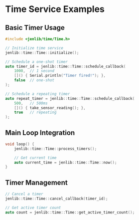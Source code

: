 # Time Service Examples

## Basic Timer Usage

```cpp
#include <jenlib/time/Time.h>

// Initialize time service
jenlib::time::Time::initialize();

// Schedule a one-shot timer
auto timer_id = jenlib::time::Time::schedule_callback(
    1000,  // 1 second
    []() { Serial.println("Timer fired!"); },
    false  // one-shot
);

// Schedule a repeating timer
auto repeat_timer = jenlib::time::Time::schedule_callback(
    500,   // 500ms
    []() { take_sensor_reading(); },
    true   // repeating
);
```

## Main Loop Integration

```cpp
void loop() {
    jenlib::time::Time::process_timers();

    // Get current time
    auto current_time = jenlib::time::Time::now();
}
```

## Timer Management

```cpp
// Cancel a timer
jenlib::time::Time::cancel_callback(timer_id);

// Get active timer count
auto count = jenlib::time::Time::get_active_timer_count();
```
